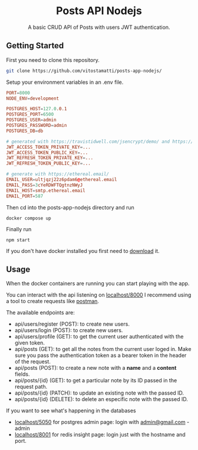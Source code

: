 
<h1 align="center">Posts API Nodejs</h1>


<p align="center"> 
    A basic CRUD API of Posts with users JWT authentication.
    <br> 
</p>


## Getting Started <a name = "getting_started"></a>

First you need to clone this repository.

```bash
git clone https://github.com/vitostamatti/posts-app-nodejs/ 
```

Setup your environment variables in an .env file.
```conf
PORT=8000
NODE_ENV=development

POSTGRES_HOST=127.0.0.1
POSTGRES_PORT=6500
POSTGRES_USER=admin
POSTGRES_PASSWORD=admin
POSTGRES_DB=db

# generated with https://travistidwell.com/jsencrypt/demo/ and https://www.base64encode.org/
JWT_ACCESS_TOKEN_PRIVATE_KEY=...
JWT_ACCESS_TOKEN_PUBLIC_KEY=...
JWT_REFRESH_TOKEN_PRIVATE_KEY=...
JWT_REFRESH_TOKEN_PUBLIC_KEY=...

# generate with https://ethereal.email/
EMAIL_USER=ultjqzj22z6pdam6@ethereal.email
EMAIL_PASS=3cYeRDWFTQgtnzNWyJ
EMAIL_HOST=smtp.ethereal.email
EMAIL_PORT=587
```

Then cd into the posts-app-nodejs directory and run 


```
docker compose up
```

Finally run

```
npm start
```


If you don't have docker installed you first need to [download](https://www.docker.com/) it.

## Usage <a name="usage"></a>

When the docker containers are running you can start playing with the app.

You can interact with the api listening on [localhost/8000](http://localhost/8000) I recommend using a tool to create requests like [postman](https://www.postman.com/).

The available endpoints are:
- api/users/register (POST): to create new users.
- api/users/login (POST): to create new users.
- api/users/profile (GET): to get the current user authenticated with the given token.
- api/posts (GET): to get all the notes from the current user loged in. Make sure you pass the authentication token as a bearer token in the header of the request.
- api/posts (POST): to create a new note with a **name** and a **content** fields.
- api/posts/{id} (GET): to get a particular note by its ID passed in the request path.
- api/posts/{id} (PATCH): to update an existing note with the passed ID.
- api/posts/{id} (DELETE): to delete an especific note with the passed ID.


If you want to see what's happening in the databases

- [localhost/5050](http://localhost/5050) for postgres admin page: login with admin@gmail.com - admin
- [localhost/8001](http://localhost/8001) for redis insight page: login just with the hostname and port.



